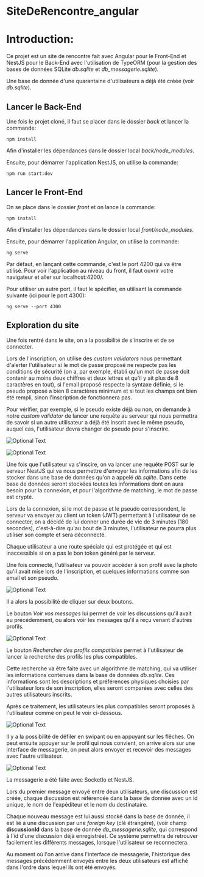 # SiteDeRencontre_angular

# Introduction:

Ce projet est un site de rencontre fait avec Angular pour le Front-End et NestJS pour le Back-End avec l'utilisation de TypeORM (pour la gestion des bases de données SQLite *db.sqlite* et *db_messagerie.sqlite*).

Une base de donnée d'une quarantaine d'utilisateurs a déjà été créée (voir *db.sqlite*).


## Lancer le Back-End

Une fois le projet cloné, il faut se placer dans le dossier *back* et lancer la commande:

<pre><code>npm install</code></pre>

Afin d'installer les dépendances dans le dossier local *back/node_modules*.

Ensuite, pour démarrer l'application NestJS, on utilise la commande:

<pre><code>npm run start:dev</code></pre>

## Lancer le Front-End

On se place dans le dossier *front* et on lance la commande:

<pre><code>npm install</code></pre>

Afin d'installer les dépendances dans le dossier local *front/node_modules*.

Ensuite, pour démarrer l'application Angular, on utilise la commande:

<pre><code>ng serve</code></pre>

Par défaut, en lançant cette commande, c'est le port 4200 qui va être utilisé.
Pour voir l'application au niveau du front, il faut ouvrir votre navigateur et aller sur localhost:4200/.

Pour utiliser un autre port, il faut le spécifier, en utilisant la commande suivante (ici pour le port 4300):

<pre><code>ng serve --port 4300</code></pre>

## Exploration du site


Une fois rentré dans le site, on a la possibilité de s'inscrire et de se connecter.

Lors de l'inscription, on utilise des *custom validators* nous permettant d'alerter l'utilisateur si le mot de passe proposé ne respecte pas les conditions de sécurité (on a, par exemple, établi qu'un mot de passe doit contenir au moins deux chiffres et deux lettres et qu'il y ait plus de 8 caractères en tout), si l'email proposé respecte la syntaxe définie, si le pseudo proposé a bien 8 caractères minimum et si tout les champs ont bien été rempli, sinon l'inscription de fonctionnera pas.

Pour vérifier, par exemple, si le pseudo existe déjà ou non, on demande à notre *custom validator* de lancer une requête au serveur qui nous permettra de savoir si un autre utilisateur a déjà été inscrit avec le même pseudo, auquel cas, l'utilisateur devra changer de pseudo pour s'inscrire.


![Optional Text](../master/images-readme/image_projet1.png)

![Optional Text](../master/images-readme/image_projet2.png)


Une fois que l'utilisateur va s'inscire, on va lancer une requête POST sur le serveur NestJS qui va nous permettre d'envoyer les informations afin de les stocker dans une base de données qu'on a appelé *db.sqlite*.
Dans cette base de données seront stockées toutes les informations dont on aura besoin pour la connexion, et pour l'algorithme de matching, le mot de passe est crypté.

Lors de la connexion, si le mot de passe et le pseudo correspondent, le serveur va envoyer au client un token (JWT) permettant à l'utilisateur de se connecter, on a décidé de lui donner une durée de vie de 3 minutes (180 secondes), c'est-à-dire qu'au bout de 3 minutes, l'utilisateur ne pourra plus utiliser son compte et sera déconnecté.

Chaque utilisateur a une route spéciale qui est protégée et qui est inaccessible si on a pas le bon token généré par le serveur.

Une fois connecté, l'utilisateur va pouvoir accéder à son profil avec la photo qu'il avait mise lors de l'inscription, et quelques informations comme son email et son pseudo.

![Optional Text](../master/images-readme/image_projet3.png)

Il a alors la possibilité de cliquer sur deux boutons.

Le bouton *Voir vos messages* lui permet de voir les discussions qu'il avait eu précédemment, ou alors voir les messages qu'il a reçu venant d'autres profils.

![Optional Text](../master/images-readme/image_projet4.png)

Le bouton *Rechercher des profils compatibles* permet à l'utilisateur de lancer la recherche des profils les plus compatibles.

Cette recherche va être faite avec un algorithme de matching, qui va utiliser les informations contenues dans la base de données *db.sqlite*.
Ces informations sont les descriptions et préférences physiques choisies par l'utilisateur lors de son inscription, elles seront comparées avec celles des autres utilisateurs inscrits.

Après ce traitement, les utilisateurs les plus compatibles seront proposés à l'utilisateur comme on peut le voir ci-dessous.

![Optional Text](../master/images-readme/image_projet5.png)

Il y a la possibilité de défiler en swipant ou en appuyant sur les flêches.
On peut ensuite appuyer sur le profil qui nous convient, on arrive alors sur une interface de messagerie, on peut alors envoyer et recevoir des messages avec l'autre utilisateur.

![Optional Text](../master/images-readme/image_projet6.png)


La messagerie a été faite avec SocketIo et NestJS.

Lors du premier message envoyé entre deux utilisateurs, une discussion est créée, chaque discussion est référencée dans la base de donnée avec un id unique, le nom de l'expéditeur et le nom du destinataire.

Chaque nouveau message est lui aussi stocké dans la base de donnée, il est lié à une discussion par une *foreign key* (clé étrangère), (voir champ **discussionId** dans la base de donnée *db_messagerie.sqlite*, qui correspond à l'id d'une discussion déjà enregistrée).
Ce système permettra de retrouver facilement les différents messages, lorsque l'utilisateur se reconnectera.

Au moment où l'on arrive dans l'interface de messagerie, l'historique des messages précédemment envoyés entre les deux utilisateurs est affiché dans l'ordre dans lequel ils ont été envoyés.





